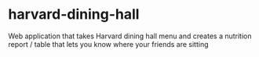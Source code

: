 # harvard-dining-hall
Web application that takes Harvard dining hall menu and creates a nutrition report / table that lets you know where your friends are sitting
